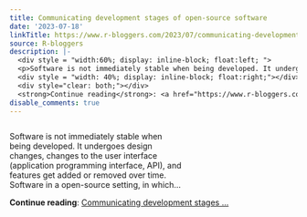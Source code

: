 ```yaml
---
title: Communicating development stages of open-source software
date: '2023-07-18'
linkTitle: https://www.r-bloggers.com/2023/07/communicating-development-stages-of-open-source-software/
source: R-bloggers
description: |-
  <div style = "width:60%; display: inline-block; float:left; ">
  <p>Software is not immediately stable when being developed. It undergoes design changes, changes to the user interface (application programming interface, API), and features get added or removed over time. Software in a open-source setting, in which...</p></div>
  <div style = "width: 40%; display: inline-block; float:right;"></div>
  <div style="clear: both;"></div>
  <strong>Continue reading</strong>: <a href="https://www.r-bloggers.com/2023/07/communicating-development-stages-of-open-source-software/">Communicating development stages  ...
disable_comments: true
---
```

<div style = "width:60%; display: inline-block; float:left; ">
<p>Software is not immediately stable when being developed. It undergoes design changes, changes to the user interface (application programming interface, API), and features get added or removed over time. Software in a open-source setting, in which...</p></div>
<div style = "width: 40%; display: inline-block; float:right;"></div>
<div style="clear: both;"></div>
<strong>Continue reading</strong>: <a href="https://www.r-bloggers.com/2023/07/communicating-development-stages-of-open-source-software/">Communicating development stages  ...